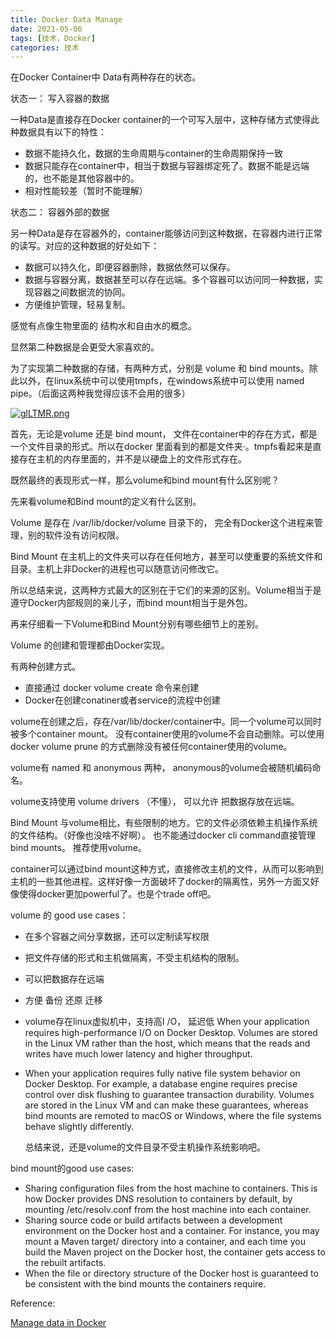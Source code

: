 ```yaml
---
title: Docker Data Manage
date: 2021-05-06 
tags: [技术，Docker]
categories: 技术
---
```

在Docker Container中 Data有两种存在的状态。

状态一： 写入容器的数据

一种Data是直接存在Docker container的一个可写入层中，这种存储方式使得此种数据具有以下的特性：

- 数据不能持久化，数据的生命周期与container的生命周期保持一致
- 数据只能存在container中，相当于数据与容器绑定死了。数据不能是远端的，也不能是其他容器中的。
- 相对性能较差（暂时不能理解）

状态二： 容器外部的数据

另一种Data是存在容器外的，container能够访问到这种数据，在容器内进行正常的读写。对应的这种数据的好处如下：

- 数据可以持久化，即便容器删除，数据依然可以保存。
- 数据与容器分离，数据甚至可以存在远端。多个容器可以访问同一种数据，实现容器之间数据流的协同。
- 方便维护管理，轻易复制。

感觉有点像生物里面的 结构水和自由水的概念。

显然第二种数据是会更受大家喜欢的。

为了实现第二种数据的存储，有两种方式，分别是 volume 和 bind mounts。除此以外，在linux系统中可以使用tmpfs，在windows系统中可以使用 named pipe。（后面这两种我觉得应该不会用的很多）

[![glLTMR.png](https://z3.ax1x.com/2021/05/06/glLTMR.png)](https://imgtu.com/i/glLTMR)

首先，无论是volume 还是 bind mount， 文件在container中的存在方式，都是一个文件目录的形式。所以在docker 里面看到的都是文件夹·。tmpfs看起来是直接存在主机的内存里面的，并不是以硬盘上的文件形式存在。

既然最终的表现形式一样，那么volume和bind mount有什么区别呢？

先来看volume和Bind mount的定义有什么区别。

Volume 是存在 /var/lib/docker/volume 目录下的， 完全有Docker这个进程来管理，别的软件没有访问权限。

Bind Mount 在主机上的文件夹可以存在任何地方，甚至可以使重要的系统文件和目录。主机上非Docker的进程也可以随意访问修改它。

所以总结来说，这两种方式最大的区别在于它们的来源的区别。Volume相当于是遵守Docker内部规则的亲儿子，而bind mount相当于是外包。

再来仔细看一下Volume和Bind Mount分别有哪些细节上的差别。

Volume 的创建和管理都由Docker实现。

有两种创建方式。

- 直接通过 docker volume create 命令来创建
- Docker在创建conatiner或者service的流程中创建

volume在创建之后，存在/var/lib/docker/container中。同一个volume可以同时被多个container mount。 没有container使用的volume不会自动删除。可以使用 docker volume prune 的方式删除没有被任何container使用的volume。

volume有 named 和 anonymous 两种， anonymous的volume会被随机编码命名。

volume支持使用 volume drivers （不懂）， 可以允许 把数据存放在远端。

Bind Mount 与volume相比，有些限制的地方。它的文件必须依赖主机操作系统的文件结构。（好像也没啥不好啊）。 也不能通过docker cli command直接管理 bind mounts。 推荐使用volume。

container可以通过bind mount这种方式，直接修改主机的文件，从而可以影响到主机的一些其他进程。这样好像一方面破坏了docker的隔离性，另外一方面又好像使得docker更加powerful了。也是个trade off吧。

volume 的 good use cases：

- 在多个容器之间分享数据，还可以定制读写权限

- 把文件存储的形式和主机做隔离，不受主机结构的限制。

- 可以把数据存在远端

- 方便 备份 还原 迁移

- volume存在linux虚拟机中，支持高I /O， 延迟低 When your application requires high-performance I/O on Docker Desktop. Volumes are stored in the Linux VM rather than the host, which means that the reads and writes have much lower latency and higher throughput.

- When your application requires fully native file system behavior on Docker Desktop. For example, a database engine requires precise control over disk flushing to guarantee transaction durability. Volumes are stored in the Linux VM and can make these guarantees, whereas bind mounts are remoted to macOS or Windows, where the file systems behave slightly differently.

  总结来说，还是volume的文件目录不受主机操作系统影响吧。

bind mount的good use cases:

- Sharing configuration files from the host machine to containers. This is how Docker provides DNS resolution to containers by default, by mounting /etc/resolv.conf from the host machine into each container.
- Sharing source code or build artifacts between a development environment on the Docker host and a container. For instance, you may mount a Maven target/ directory into a container, and each time you build the Maven project on the Docker host, the container gets access to the rebuilt artifacts.
- When the file or directory structure of the Docker host is guaranteed to be consistent with the bind mounts the containers require.

Reference:

[Manage data in Docker](https://docs.docker.com/storage/)

